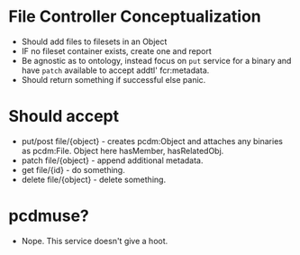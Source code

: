 File Controller Conceptualization
=================================

* Should add files to filesets in an Object
* IF no fileset container exists, create one and report
* Be agnostic as to ontology, instead focus on `put` service for a binary and have `patch` available to accept addtl' fcr:metadata.
* Should return something if successful else panic.


Should accept
=============

* put/post file/{object} - creates pcdm:Object and attaches any binaries as pcdm:File. Object here hasMember, hasRelatedObj.
* patch file/{object} - append additional metadata.
* get file/{id} - do something.
* delete file/{object} - delete something.


pcdmuse?
========

* Nope. This service doesn't give a hoot.